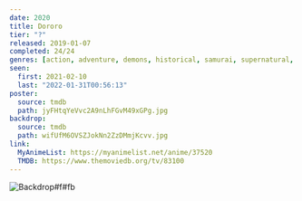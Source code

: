 ```yaml
---
date: 2020
title: Dororo
tier: "?"
released: 2019-01-07
completed: 24/24
genres: [action, adventure, demons, historical, samurai, supernatural, shounen]
seen:
  first: 2021-02-10
  last: "2022-01-31T00:56:13"
poster:
  source: tmdb
  path: jyFHtqYeVvc2A9nLhFGvM49xGPg.jpg
backdrop:
  source: tmdb
  path: wifUfM6OVSZJokNn2ZzDMmjKcvv.jpg
link:
  MyAnimeList: https://myanimelist.net/anime/37520
  TMDB: https://www.themoviedb.org/tv/83100
---
```


![Backdrop#f#fb](https://image.tmdb.org/t/p/w1280/AwB9OpmzC4sxkbu52Dzv9A7CfdG.jpg "Source: TMDB")
